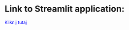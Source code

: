 # Link to Streamlit application:



<a href="[https://github.com/nazwa-uzytkownika/projekt](https://nnmasterapp-tcw6ciqtq6ywm6mzcphng9.streamlit.app/)" style="text-decoration: none; color: blue;">Kliknij tutaj</a>
